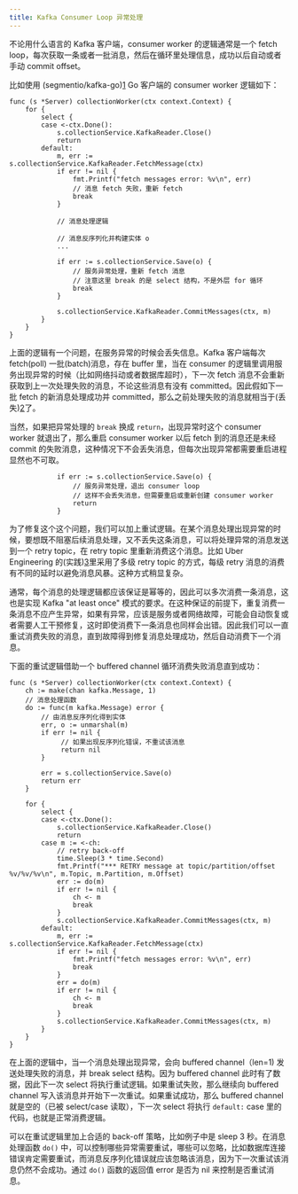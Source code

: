 ```yaml
---
title: Kafka Consumer Loop 异常处理
---
```


不论用什么语言的 Kafka 客户端，consumer worker 的逻辑通常是一个 fetch loop，每次获取一条或者一批消息，然后在循环里处理信息，成功以后自动或者手动 commit offset。

比如使用 (segmentio/kafka-go)[1] Go 客户端的 consumer worker 逻辑如下：

```
func (s *Server) collectionWorker(ctx context.Context) {
    for {
		select {
		case <-ctx.Done():
			s.collectionService.KafkaReader.Close()
			return
		default:
			m, err := s.collectionService.KafkaReader.FetchMessage(ctx)
			if err != nil {
				fmt.Printf("fetch messages error: %v\n", err)
                // 消息 fetch 失败，重新 fetch
                break
			}

            // 消息处理逻辑

            // 消息反序列化并构建实体 o
            ...

            if err := s.collectionService.Save(o) {
                // 服务异常处理，重新 fetch 消息
                // 注意这里 break 的是 select 结构，不是外层 for 循环
                break
            }

			s.collectionService.KafkaReader.CommitMessages(ctx, m)
		}
	}
}
```

上面的逻辑有一个问题，在服务异常的时候会丢失信息。Kafka 客户端每次 fetch(poll) 一批(batch)消息，存在 buffer 里，当在 consumer 的逻辑里调用服务出现异常的时候（比如网络抖动或者数据库超时），下一次 fetch 消息不会重新获取到上一次处理失败的消息，不论这些消息有没有 committed。因此假如下一批 fetch 的新消息处理成功并 committed，那么之前处理失败的消息就相当于(丢失)[2]了。

当然，如果把异常处理的 `break` 换成 `return`，出现异常时这个 consumer worker 就退出了，那么重启 consumer worker 以后 fetch 到的消息还是未经 commit 的失败消息，这种情况下不会丢失消息，但每次出现异常都需要重启进程显然也不可取。

```
            if err := s.collectionService.Save(o) {
                // 服务异常处理，退出 consumer loop
                // 这样不会丢失消息，但需要重启或重新创建 consumer worker
                return
            }
```

为了修复这个这个问题，我们可以加上重试逻辑。在某个消息处理出现异常的时候，要想既不阻塞后续消息处理，又不丢失这条消息，可以将处理异常的消息发送到一个 retry topic，在 retry topic 里重新消费这个消息。比如 Uber Engineering 的(实践)[3]里采用了多级 retry topic 的方式，每级 retry 消息的消费有不同的延时以避免消息风暴。这种方式稍显复杂。

通常，每个消息的处理逻辑都应该保证是幂等的，因此可以多次消费一条消息，这也是实现 Kafka "at least once" 模式的要求。在这种保证的前提下，重复消费一条消息不应产生异常，如果有异常，应该是服务或者网络故障，可能会自动恢复或者需要人工干预修复，这时即使消费下一条消息也同样会出错。因此我们可以一直重试消费失败的消息，直到故障得到修复消息处理成功，然后自动消费下一个消息。

下面的重试逻辑借助一个 buffered channel 循环消费失败消息直到成功：

```
func (s *Server) collectionWorker(ctx context.Context) {
	ch := make(chan kafka.Message, 1)
    // 消息处理函数
    do := func(m kafka.Message) error {
		// 由消息反序列化得到实体
		err, o := unmarshal(m)
        if err != nil {
             // 如果出现反序列化错误，不重试该消息
             return nil
        }

        err = s.collectionService.Save(o)
        return err
    }

    for {
		select {
		case <-ctx.Done():
			s.collectionService.KafkaReader.Close()
			return
		case m := <-ch:
            // retry back-off
			time.Sleep(3 * time.Second)
			fmt.Printf("*** RETRY message at topic/partition/offset %v/%v/%v\n", m.Topic, m.Partition, m.Offset)
			err := do(m)
			if err != nil {
				ch <- m
				break
			}
			s.collectionService.KafkaReader.CommitMessages(ctx, m)
		default:
			m, err := s.collectionService.KafkaReader.FetchMessage(ctx)
			if err != nil {
				fmt.Printf("fetch messages error: %v\n", err)
				break
			}
			err = do(m)
			if err != nil {
				ch <- m
				break
			}
			s.collectionService.KafkaReader.CommitMessages(ctx, m)
		}
	}
}
```

在上面的逻辑中，当一个消息处理出现异常，会向 buffered channel（len=1) 发送处理失败的消息，并 break select 结构。因为 buffered channel 此时有了数据，因此下一次 select 将执行重试逻辑。如果重试失败，那么继续向 buffered channel 写入该消息并开始下一次重试。如果重试成功，那么 buffered channel 就是空的（已被 select/case 读取），下一次 select 将执行 `default:` case 里的代码，也就是正常消费逻辑。

可以在重试逻辑里加上合适的 back-off 策略，比如例子中是 sleep 3 秒。在消息处理函数 `do()` 中，可以控制哪些异常需要重试，哪些可以忽略，比如数据库连接错误肯定需要重试，而消息反序列化错误就应该忽略该消息，因为下一次重试该消息仍然不会成功。通过 `do()` 函数的返回值 error 是否为 nil 来控制是否重试消息。


[1]: https://github.com/segmentio/kafka-go
[2]: https://github.com/segmentio/kafka-go/issues/84
[3]: https://eng.uber.com/reliable-reprocessing/